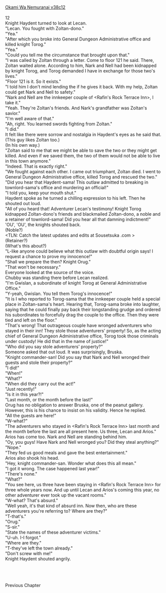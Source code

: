 [Okami Wa Nemuranai v38c12](https://www.sousetsuka.com/2021/03/okami-wa-nemuranai-3812.html)
<br/><br/>
12<br/>
Knight Haydent turned to look at Lecan.<br/>
"Lecan. You fought with Zoltan-dono."<br/>
"Yea."<br/>
"After which you broke into General Dungeon Administrative office and killed knight Torog."<br/>
"Yea."<br/>
"Could you tell me the circumstance that brought upon that."<br/>
"I was called by Zoltan through a letter. Come to floor 121 he said. There, Zoltan waited alone. According to him, Nark and Nell had been kidnapped by knight Torog, and Torog demanded <Comet Cutter> I have in exchange for those two's lives."<br/>
"Floor 121 is it. So it exists."<br/>
"I told him I don't mind lending the <Comet Cutter> if he gives it back. With my help, Zoltan could get Nark and Nell to safety."<br/>
"Nark and Nell are the innkeeper couple of <Rafin's Rock Terrace Inn>, I take it."<br/>
"Yeah. They're Zoltan's friends. And Nark's grandfather was Zoltan's savior."<br/>
"I'm well aware of that."<br/>
"Ah, right. You learned swords fighting from Zoltan."<br/>
"I did."<br/>
It felt like there were sorrow and nostalgia in Haydent's eyes as he said that.<br/>
(This guy likes Zoltan too.)<br/>
(In his own way.)<br/>
"Zoltan said to me that we might be able to save the two or they might get killed. And even if we saved them, the two of them would not be able to live in this town anymore."<br/>
"Indeed. That is exactly right."<br/>
"We fought against each other. I came out triumphant, Zoltan died. I went to General Dungeon Administrative office, killed Torog and rescued the two."<br/>
"Did you hear that Haydent-sama! This outlaw admitted to breaking in townlord-sama's office and murdering an official!"<br/>
"I told you, keep your mouth shut."<br/>
Haydent spoke as he turned a chilling expression to his left. Then he shouted out loud.<br/>
"All of you heard that! Adventurer Lecan's testimony! Knight Torog kidnapped Zoltan-dono's friends and blackmailed Zoltan-dono, a noble and a retainer of townlord-sama! Did you hear all that damning indictment!"<br/>
'OU', 'OU', the knights shouted back.<br/>
(Noble?)<br/>
<TLN: Catch the latest updates and edits at Sousetsuka .com ><br/>
(Retainer?)<br/>
(What's this about?)<br/>
"L-like anyone could believe what this outlaw with doubtful origin says! I request a chance to prove my innocence!"<br/>
"Shall we prepare the <Bell> then? Knight Orug."<br/>
"That won't be necessary."<br/>
Everyone looked at the source of the voice.<br/>
Chubby was standing there before Lecan realized.<br/>
"I'm Gwislan, a subordinate of knight Torog at General Administrative Office."<br/>
"Y-yeah, Gwislan. You tell them Torog's innocence!"<br/>
"It is I who reported to Torog-sama that the innkeeper couple held a special place in Zoltan-sama's heart. Hearing that, Torog-sama broke into laughter, saying that he could finally pay back their longstanding grudge and ordered his subordinates to forcefully drag the couple to the office. Then they were tied and left on the floor."<br/>
"That's wrong! That outrageous couple have wronged adventurers who stayed in their inn! They stole those adventurers' property! So, as the acting chief of General Dungeon Administrative office, Torog took those criminals under custody! He did that in the name of justice!"<br/>
"Who did you say stole adventurers' property?"<br/>
Someone asked that out loud. It was surprisingly, Bruska.<br/>
"Knight commander-san! Did you say that Nark and Nell wronged their guests and stole their property?"<br/>
"I did!"<br/>
"When!"<br/>
"What?"<br/>
"When did they carry out the act!"<br/>
"Just recently!"<br/>
"Is it in this year?!"<br/>
"Last month, or the month before the last!"<br/>
Orug has no obligation to answer Bruska, one of the peanut gallery. However, this is his chance to insist on his validity. Hence he replied.<br/>
"All the guests are here!"<br/>
"W-what?"<br/>
"The adventurers who stayed in <Rafin's Rock Terrace Inn> last month and the month before the last are all present here. Us three, Lecan and Arios."<br/>
Arios has come too. Nark and Nell are standing behind him.<br/>
"Oy, you guys! Have Nark and Nell wronged you? Did they steal anything?"<br/>
"Nope."<br/>
"They fed us good meals and gave the best entertainment."<br/>
Arios also shook his head.<br/>
"Hey, knight commander-san. Wonder what does this all mean."<br/>
"I got it wrong. The case happened last year!"<br/>
"There's none."<br/>
"What?"<br/>
"You see here, us three have been staying in <Rafin's Rock Terrace Inn> for three whole years now. And up until Lecan and Arios's coming this year, no other adventurer ever took up the vacant rooms."<br/>
"W-what? That's absurd."<br/>
"Well yeah, it's that kind of absurd inn. Now then, who are these adventurers you're referring to? Where are they?"<br/>
"T-that's."<br/>
"Orug."<br/>
"S-sir."<br/>
"State the names of these adventurer victims."<br/>
"U-uh. I-I forgot."<br/>
"Where are they."<br/>
"T-they've left the town already."<br/>
"Don't screw with me!"<br/>
Knight Haydent shouted angrily.<br/>
 <br/>
 <br/>
 <br/>
 <br/>
Previous Chapter<br/>
 <br/>
